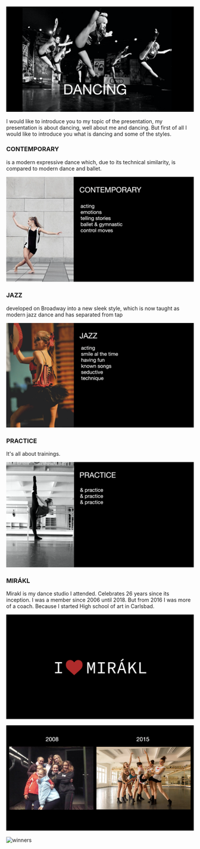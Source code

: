 
  ![Introducing](img/first_pic_pr.png)
  
  I would like to introduce you to my topic of the presentation, my presentation is about dancing, well about me and dancing. 
But first of all I would like to introduce you what is dancing and some of the styles.

### CONTEMPORARY

is a modern expressive dance which, due to its technical similarity, is compared to modern dance and ballet.

![Contemporary](img/contemporary.png)

### JAZZ

developed on Broadway into a new sleek style, which is now taught as modern jazz dance and has separated from tap

![Jazz](img/jazz_dance.png)

### PRACTICE

It's all about trainings.

![Practice](img/practice.png)

### MIRÁKL

Mirakl is my dance studio I attended. Celebrates 26 years since its inception.
I was a member since 2006 until 2018. But from 2016 I was more of a coach. Because I started High school of art in Carlsbad. 

![Mirákl](img/mirakl_love.png)

![time_flies](img/timegoes.png)

![winners](img/winners.png)



